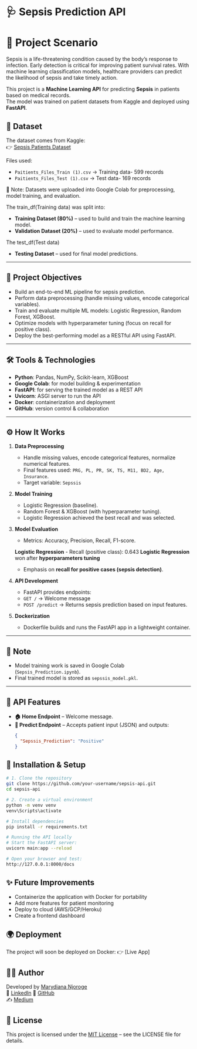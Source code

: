 # 🩺 Sepsis Prediction API

# 📝 Project Scenario  
Sepsis is a life-threatening condition caused by the body’s response to infection. Early detection is critical for improving patient survival rates. With machine learning classification models, healthcare providers can predict the likelihood of sepsis and take timely action.  

This project is a **Machine Learning API** for predicting **Sepsis** in patients based on medical records.  
The model was trained on patient datasets from Kaggle and deployed using **FastAPI**.

## 📂 Dataset
The dataset comes from Kaggle:  
👉 [Sepsis Patients Dataset](https://www.kaggle.com/datasets/chaunguynnghunh/sepsis/data)

Files used:
- `Paitients_Files_Train (1).csv` → Training data- 599 records 
- `Paitients_Files_Test (1).csv` → Test data- 169 records 

📌 Note: Datasets were uploaded into Google Colab for preprocessing, model training, and evaluation.  


The train_df(Training data) was split into:
- **Training Dataset (80%)** – used to build and train the machine learning model.  
- **Validation Dataset (20%)** – used to evaluate model performance.

The test_df(Test data)
- **Testing Dataset** – used for final model predictions.  
---

## 🚀 Project Objectives  
- Build an end-to-end ML pipeline for sepsis prediction.  
- Perform data preprocessing (handle missing values, encode categorical variables).  
- Train and evaluate multiple ML models: Logistic Regression, Random Forest, XGBoost.  
- Optimize models with hyperparameter tuning (focus on recall for positive class).  
- Deploy the best-performing model as a RESTful API using FastAPI.  

---

## 🛠️ Tools & Technologies  
- **Python**: Pandas, NumPy, Scikit-learn, XGBoost  
- **Google Colab**: for model building & experimentation  
- **FastAPI**: for serving the trained model as a REST API  
- **Uvicorn**: ASGI server to run the API  
- **Docker**: containerization and deployment  
- **GitHub**: version control & collaboration  

---

## ⚙️ How It Works  
1. **Data Preprocessing**  
   - Handle missing values, encode categorical features, normalize numerical features.  
   - Final features used: `PRG, PL, PR, SK, TS, M11, BD2, Age, Insurance`.
   - Target variable: `Sepssis`

2. **Model Training**  
   - Logistic Regression (baseline).  
   - Random Forest & XGBoost (with hyperparameter tuning).  
   - Logistic Regression achieved the best recall and was selected.

3. **Model Evaluation**  
   - Metrics: Accuracy, Precision, Recall, F1-score.

   **Logistic Regression** - Recall (positive class): 0.643 
   **Logistic Regression** won after **hyperparameters tuning**
   - Emphasis on **recall for positive cases (sepsis detection)**.  

4. **API Development**  
   - FastAPI provides endpoints:  
   - `GET /` → Welcome message  
   - `POST /predict` → Returns sepsis prediction based on input features.  

5. **Dockerization**  
   - Dockerfile builds and runs the FastAPI app in a lightweight container.  

---

## 📝 Note  
- Model training work is saved in Google Colab (`Sepsis_Prediction.ipynb`).  
- Final trained model is stored as `sepssis_model.pkl`.  

---

## 🚀 API Features  
- **🏠 Home Endpoint** – Welcome message.  
- **🤖 Predict Endpoint** – Accepts patient input (JSON) and outputs:  
  ```json
  {
    "Sepssis_Prediction": "Positive"
  }

## 🚀 Installation & Setup

```bash
# 1. Clone the repository
git clone https://github.com/your-username/sepsis-api.git
cd sepsis-api

# 2. Create a virtual environment
python -m venv venv
venv\Scripts\activate

# Install dependencies
pip install -r requirements.txt

# Running the API locally
# Start the FastAPI server:
uvicorn main:app --reload

# Open your browser and test:
http://127.0.0.1:8000/docs  
```
## ✨ Future Improvements
- Containerize the application with Docker for portability 
- Add more features for patient monitoring
- Deploy to cloud (AWS/GCP/Heroku)
- Create a frontend dashboard

## 🌍 Deployment
The project will soon be deployed on Docker:
👉 [Live App]

## 👩‍💻 Author  
Developed by [Marydiana Njoroge](https://marydiananjorogeportfolio.vercel.app/)  
💼 [LinkedIn](https://www.linkedin.com/in/marydiana-njoroge-41b236244/) 
🐙 [GitHub](https://github.com/njer1nj0r0ge236)  
✍️ [Medium](https://medium.com/@njorogediana236)  


## 📌 License
This project is licensed under the [MIT License](./LICENSE) – see the LICENSE file for details.

